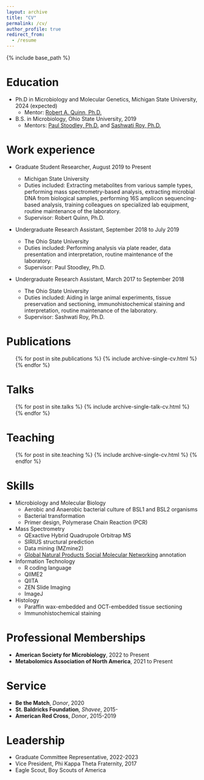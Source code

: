 ```yaml
---
layout: archive
title: "CV"
permalink: /cv/
author_profile: true
redirect_from:
  - /resume
---
```


{% include base_path %}

Education
======
* Ph.D in Microbiology and Molecular Genetics, Michigan State University, 2024 (expected)
  * Mentor: [Robert A. Quinn, Ph.D.](https://scholar.google.com/citations?hl=en&user=xn7bbDgAAAAJ)
* B.S. in Microbiology, Ohio State University, 2019
  * Mentors: [Paul Stoodley, Ph.D.](https://scholar.google.co.uk/citations?user=zSvkvEcAAAAJ&hl=en) and [Sashwati Roy, Ph.D.](https://scholar.google.com/citations?user=07xgmtMAAAAJ&hl=en)

Work experience
======
* Graduate Student Researcher, August 2019 to Present
  * Michigan State University
  * Duties included: Extracting metabolites from various sample types, performing mass spectrometry-based analysis, extracting microbial DNA from biological samples, performing 16S amplicon sequencing-based analysis, training colleagues on specialized lab equipment, routine maintenance of the laboratory.
  * Supervisor: Robert Quinn, Ph.D.

* Undergraduate Research Assistant, September 2018 to July 2019
  * The Ohio State University
  * Duties included: Performing analysis via plate reader, data presentation and interpretation, routine maintenance of the laboratory.
  * Supervisor: Paul Stoodley, Ph.D.

* Undergraduate Research Assistant, March 2017 to September 2018
  * The Ohio State University
  * Duties included: Aiding in large animal experiments, tissue preservation and sectioning, immunohistochemical staining and interpretation, routine maintenance of the laboratory.
  * Supervisor: Sashwati Roy, Ph.D.

Publications
======
  <ul>{% for post in site.publications %}
    {% include archive-single-cv.html %}
  {% endfor %}</ul>
  
Talks
======
  <ul>{% for post in site.talks %}
    {% include archive-single-talk-cv.html %}
  {% endfor %}</ul>
  
Teaching
======
  <ul>{% for post in site.teaching %}
    {% include archive-single-cv.html %}
  {% endfor %}</ul>
 
Skills
======
* Microbiology and Molecular Biology
  * Aerobic and Anaerobic bacterial culture of BSL1 and BSL2 organisms
  * Bacterial transformation
  * Primer design, Polymerase Chain Reaction (PCR)
* Mass Spectrometry
  * QExactive Hybrid Quadrupole Orbitrap MS
  * SIRIUS structural prediction
  * Data mining (MZmine2)
  * [Global Natural Products Social Molecular Networking](gnps.ucsd.edu) annotation
* Information Technology
  * R coding language
  * QIIME2
  * QIITA
  * ZEN Slide Imaging
  * ImageJ
* Histology
  * Paraffin wax-embedded and OCT-embedded tissue sectioning
  * Immunohistochemical staining
  
Professional Memberships
======
* **American Society for Microbiology**, 2022 to Present
* **Metabolomics Association of North America**, 2021 to Present

Service
======
* **Be the Match**, *Donor*, 2020
* **St. Baldricks Foundation**, *Shavee*, 2015-
* **American Red Cross**, *Donor*, 2015-2019

Leadership
======
* Graduate Committee Representative, 2022-2023
* Vice President, Phi Kappa Theta Fraternity, 2017
* Eagle Scout, Boy Scouts of America
